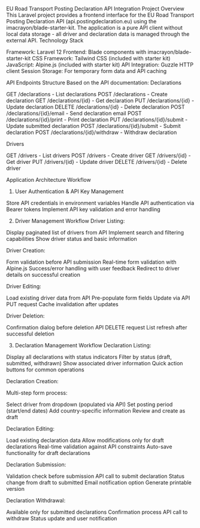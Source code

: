 EU Road Transport Posting Declaration API Integration
Project Overview
This Laravel project provides a frontend interface for the EU Road Transport Posting Declaration API (api.postingdeclaration.eu) using the imacrayon/blade-starter-kit. The application is a pure API client without local data storage - all driver and declaration data is managed through the external API.
Technology Stack

Framework: Laravel 12
Frontend: Blade components with imacrayon/blade-starter-kit
CSS Framework: Tailwind CSS (included with starter kit)
JavaScript: Alpine.js (included with starter kit)
API Integration: Guzzle HTTP client
Session Storage: For temporary form data and API caching

API Endpoints Structure
Based on the API documentation:
Declarations

GET /declarations - List declarations
POST /declarations - Create declaration
GET /declarations/{id} - Get declaration
PUT /declarations/{id} - Update declaration
DELETE /declarations/{id} - Delete declaration
POST /declarations/{id}/email - Send declaration email
POST /declarations/{id}/print - Print declaration
PUT /declarations/{id}/submit - Update submitted declaration
POST /declarations/{id}/submit - Submit declaration
POST /declarations/{id}/withdraw - Withdraw declaration

Drivers

GET /drivers - List drivers
POST /drivers - Create driver
GET /drivers/{id} - Get driver
PUT /drivers/{id} - Update driver
DELETE /drivers/{id} - Delete driver

Application Architecture Workflow
1. User Authentication & API Key Management

Store API credentials in environment variables
Handle API authentication via Bearer tokens
Implement API key validation and error handling

2. Driver Management Workflow
Driver Listing:

Display paginated list of drivers from API
Implement search and filtering capabilities
Show driver status and basic information

Driver Creation:

Form validation before API submission
Real-time form validation with Alpine.js
Success/error handling with user feedback
Redirect to driver details on successful creation

Driver Editing:

Load existing driver data from API
Pre-populate form fields
Update via API PUT request
Cache invalidation after updates

Driver Deletion:

Confirmation dialog before deletion
API DELETE request
List refresh after successful deletion

3. Declaration Management Workflow
Declaration Listing:

Display all declarations with status indicators
Filter by status (draft, submitted, withdrawn)
Show associated driver information
Quick action buttons for common operations

Declaration Creation:

Multi-step form process:

Select driver from dropdown (populated via API)
Set posting period (start/end dates)
Add country-specific information
Review and create as draft



Declaration Editing:

Load existing declaration data
Allow modifications only for draft declarations
Real-time validation against API constraints
Auto-save functionality for draft declarations

Declaration Submission:

Validation check before submission
API call to submit declaration
Status change from draft to submitted
Email notification option
Generate printable version

Declaration Withdrawal:

Available only for submitted declarations
Confirmation process
API call to withdraw
Status update and user notification